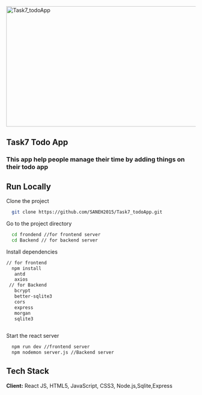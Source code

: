 <img src="https://socialify.git.ci/SANEH2015/Task7_todoApp/image?language=1&owner=1&name=1&stargazers=1&theme=Light" alt="Task7_todoApp" width="640" height="320" />
<h2>Task7 Todo App</h1>
<h3>This app help people manage their time by adding things on their todo app</h3>

## Run Locally

Clone the project

```bash
  git clone https://github.com/SANEH2015/Task7_todoApp.git
```
Go to the project directory
```bash
  cd frondend //for frontend server
  cd Backend // for backend server
```
Install dependencies
```bash
// for frontend 
  npm install
   antd
   axios
 // for Backend
   bcrypt
   better-sqlite3      
   cors 
   express    
   morgan
   sqlite3            
  
```
Start the react server
```bash
  npm run dev //frontend server
  npm nodemon server.js //Backend server
```
## Tech Stack
**Client:** React JS, HTML5, JavaScript, CSS3, Node.js,Sqlite,Express
